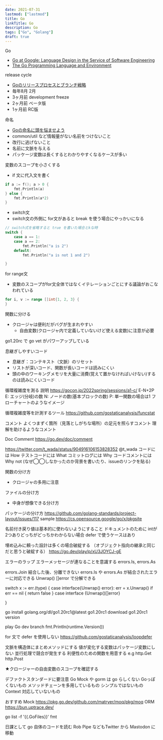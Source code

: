 ```yaml
---
date: 2021-07-31
lastmod: ["lastmod"]
title: Go
linkTitle: Go
description: Go
tags: ["Go", "Golang"]
draft: true
---
```


Go
- [Go at Google: Language Design in the Service of Software Engineering](https://go.dev/talks/2012/splash.article)
- [The Go Programming Language and Environment](https://cacm.acm.org/magazines/2022/5/260357-the-go-programming-language-and-environment/fulltext)

release cycle
- [Goのリリースプロセスとブランチ戦略](https://ymotongpoo.hatenablog.com/entry/2021/12/15/231928)
- 毎年8月 2月
- 3ヶ月前 development freeze
- 2ヶ月前 ベータ版
- 1ヶ月前 RC版

命名
- [Goの命名に頭を悩ませよう](https://qiita.com/tenntenn/items/260eedd90cfe008a4baa)
- common/util など情報量がない名前をつけないこと
- 改行に逃げないこと
- 名前に文脈を与える
- パッケージ変数は長くするとわかりやすくなるケースが多い


変数のスコープを小さくする
- if 文に代入文を書く
```go
if a := f(); a > 0 {
    fmt.Println(a)
} else {
    fmt.Println(a*2)
}
```
- switch文
- switch文の外側に for文があると break を使う場合にやっかいになる
```go
// switch式を省略すると true を書いた場合とkな時
switch {
    case a == 1:
    case a == 2:
        fmt.Println("a is 2")
    default:
        fmt.Println("a is not 1 and 2")

}
```
for range文
- 変数のスコープがfor文全体ではなくイテレーションごとにする議論がおこなわれている
```go
for i, v := range []int{1, 2, 3} {
}
```

関数に分ける
- クロージャは便利だがバグが生まれやすい
  - 自由変数(クロージャ内で定義していないけど使える変数)に注意が必要

go1.20rc で go vet がパワーアップしている

息継ぎしやすいコード
- 息継ぎ：コンテキスト（文脈）のリセット
- リストが深いコード、関数が長いコードは読みにくい
- 頭の中のワーキングメモリを大量に消費(覚えて置かなければいけない)するのは読みにくいコード

循環複雑度を測る
説明 https://gocon.jp/2022spring/sessions/a1-c/
E-N+2P
E: エッジ(分岐)の数
N: ノードの数(基本ブロックの数)
P: 単一関数の場合は1
フローチャートのようなイメージ


循環複雑度等を計測するツール https://github.com/gostaticanalysis/funcstat

コメント
よくつまずく箇所（見落としがちな場所）の足元を照らすコメント
理解を助けるようなコメント

Doc Comment
https://go.dev/doc/comment

https://twitter.com/t_wada/status/904916106153828352
@t_wada
コードには How
テストコードには What
コミットログには Why
コードコメントには Why not (なぜ◯◯しなかったのか背景を書いたり、issueのリンクを貼る)


関数の分け方
- クロージャの多用に注意

ファイルの分け方
- 中身が想像できる分け方

パッケージの分け方
https://github.com/golang-standards/project-layout/issues/117
sample
https://cs.opensource.google/go/x/pkgsite

名前付き戻り値は基本的に使わないようにすること
ドキュメントのために intが2つありどっちがどっちかわからない場合
defer で使うケースはあり

埋め込みに頼った設計は多くの場合破綻する
（オブジェクト指向の継承と同じだと思うと破綻する）
https://go.dev/play/p/xU3JOYCJ-gE

エラーのラップ
エラーメッセージが連なることを意識する
errors.Is, errors.As 


errors.Join 
結合した後、分離できない
errors.Is や errors.As が結合されたエラーに対応できる
Unwrap() []error で分解できる

switch x := err.(type) {
    case interface{Unwrap() error}:
        err = x.Unwrap()
        if err == nil {
            return false
        }
    case interface {Unwrap()[]error}


}


go install golang.org/dl/go1.20rc1@latest
go1.20rc1 download
go1.20rc1 version


play
Go dev branch
fmt.Println(runtime.Version())


for 文で defer を使用しない
https://github.com/gostaticanalysis/loopdefer

文脈を構造体にまとめメソッドにする
値が変化する変数はパッケージ変数にしない
並行処理で競合が発生する
利便性のための関数を用意する
  e.g  http.Get  http.Post

★クロージャーの自由変数のスコープを確認する


デファクトスタンダードに要注意
Go Mock や gorm は go らしくない
Goっぽくないもの
  メソッドチェーンを多用しているもの
  シンプルではないもの
  Context 対応していないもの

おすすめ
Mock https://pkg.go.dev/github.com/matryer/moq/pkg/moq
ORM https://bun.uptrace.dev/

go list -f '{{.GoFiles}}' fmt


日課として go 自体のコードを読む
Rob Pipe などもTwitter から Mastodon に移動
